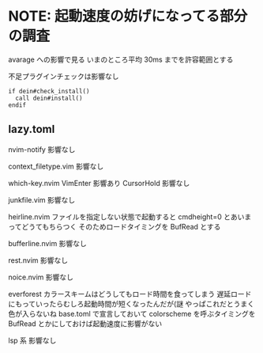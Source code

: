 # NOTE: 起動速度の妨げになってる部分の調査

avarage への影響で見る
いまのところ平均 30ms までを許容範囲とする

不足プラグインチェックは影響なし

```vim
if dein#check_install()
  call dein#install()
endif
```

## lazy.toml

nvim-notify
影響なし

context_filetype.vim
影響なし

which-key.nvim
VimEnter 影響あり
CursorHold 影響なし

junkfile.vim
影響なし

heirline.nvim
ファイルを指定しない状態で起動すると cmdheight=0 とあいまってどうてもちらつく
そのためロードタイミングを BufRead とする

bufferline.nvim
影響なし

rest.nvim
影響なし

noice.nvim
影響なし

everforest
カラースキームはどうしてもロード時間を食ってしまう
遅延ロードにもっていったらむしろ起動時間が短くなったんだが(謎
やっぱこれだとうまく色が入らないね
base.toml で宣言しておいて colorscheme を呼ぶタイミングを BufRead とかにしておけば起動速度に影響がない

lsp 系
影響なし
